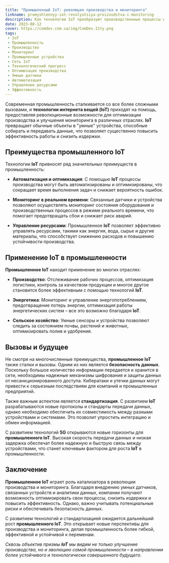 ```yaml
---
title: "Промышленный IoT: революция производства и мониторинга"
linkname: promyshlennyy-iot-revolyutsiya-proizvodstva-i-monitoring
description: Как технологии IoT преобразуют производственные процессы и улучшают мониторинг в промышленности.
date: 2023-08-12
cover: https://comdev.com.ua/img/ComDev.11ty.png
tags:
 - IoT
 - Промышленность
 - Производство
 - Мониторинг
 - Промышленные устройства
 - Сеть IoT
 - Технологический прогресс
 - Оптимизация производства
 - Умные датчики
 - Автоматизация
 - Управление ресурсами
 - Эффективность
---
```


Современная промышленность сталкивается со все более сложными вызовами, и **технологии интернета вещей (IoT)** приходят на помощь, предоставляя революционные возможности для оптимизации производства и улучшения мониторинга в различных отраслях. **IoT** превращает обычные объекты в "умные" устройства, способные собирать и передавать данные, что позволяет существенно повысить эффективность работы и снизить издержки.

## Преимущества **промышленного IoT**

Технологии **IoT** привносят ряд значительных преимуществ в промышленность:

- **Автоматизация и оптимизация**: С помощью **IoT** процессы производства могут быть автоматизированы и оптимизированы, что сокращает время выполнения задач и снижает вероятность ошибок.

- **Мониторинг в реальном времени**: Связанные датчики и устройства позволяют осуществлять мониторинг состояния оборудования и производственных процессов в режиме реального времени, что помогает предотвращать сбои и снижает риск аварий.

- **Управление ресурсами**: Промышленное **IoT** позволяет эффективно управлять ресурсами, такими как энергия, вода, сырье и другие материалы, что способствует снижению расходов и повышению устойчивости производства.

## Применение **IoT** в промышленности

**Промышленное IoT** находит применение во многих отраслях:

- **Производство**: Отслеживание рабочих процессов, оптимизация логистики, контроль за качеством продукции и многое другое становится более эффективным с помощью технологий **IoT**.

- **Энергетика**: Мониторинг и управление энергопотреблением, предотвращение потерь энергии, оптимизация работы энергетических систем – все это возможно благодаря **IoT**.

- **Сельское хозяйство**: Умные сенсоры и устройства позволяют следить за состоянием почвы, растений и животных, оптимизировать полив и удобрения.

## Вызовы и будущее

Не смотря на многочисленные преимущества, **промышленное IoT** также сталки и вызовы. Одним из них является **безопасность данных**. Поскольку большое количество информации передается и хранится в сети, необходимы надежные механизмы шифрования и защиты данных от несанкционированного доступа. Кибератаки и утечки данных могут привести к серьезным последствиям для компаний и промышленных предприятий.

Также важным аспектом является **стандартизация**. С развитием **IoT** разрабатываются новые протоколы и стандарты передачи данных, однако необходимо обеспечить их совместимость между разными устройствами и системами. Это позволит упростить интеграцию и обмен информацией.

С развитием технологий **5G** открываются новые горизонты для **промышленного IoT**. Высокая скорость передачи данных и низкая задержка обеспечат более надежную и быструю связь между устройствами, что станет ключевым фактором для роста **IoT** в промышленности.

## Заключение

**Промышленное IoT** играет роль катализатора в революции производства и мониторинга. Благодаря внедрению умных датчиков, связанных устройств и аналитики данных, компании получают возможность оптимизировать свои процессы, снизить издержки и повысить эффективность. Однако, важно учитывать потенциальные риски и обеспечивать безопасность данных.

С развитием технологий и стандартизацией ожидается дальнейший рост **промышленного IoT**. Это открывает новые перспективы для производства и мониторинга, делая промышленность более гибкой, эффективной и устойчивой к переменам.

*Сквозь объектив призмы **IoT** мы видим не только улучшение производства, но и эволюцию самой промышленности – в направлении более устойчивого и технологически совершенного будущего.*


